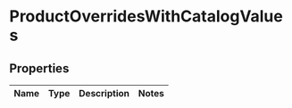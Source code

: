 
# ProductOverridesWithCatalogValues

## Properties
Name | Type | Description | Notes
------------ | ------------- | ------------- | -------------



